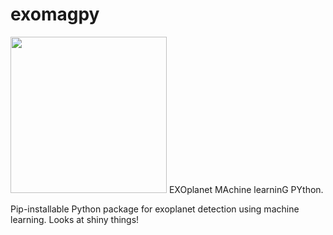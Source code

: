 # exomagpy
<img src="https://github.com/quasoph/exomagpy/blob/main/Exomagpy%20logo.png?raw=true" height="250" width="250" >
EXOplanet MAchine learninG PYthon.

Pip-installable Python package for exoplanet detection using machine learning. Looks at shiny things!
